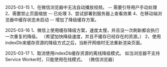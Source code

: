 2025-03-15
1、在微信浏览器中无法自动播放视频。 -- 需要引导用户手动处理
2、需要禁止页面缩放 -- 已处理
3、尝试部署到服务器上查看效果
4、在移动端浏览器中缓存状态未启动 -- 增加了降级缓存方案。

2025-03-16
1、微信上使用缓存降级方案，速度太慢，并且没一次刷新都会执行一次重复的降级。 （希望加快降级速度，并且不缓存已经存在的资源。）
2、使用indexDb来缓存资源的降级方式之后，当断开网络时无法重新渲染页面。

2025-03-17
1、取消使用indexDb缓存资源的离线降级模式。 如当浏览器不支持Service Worker时，只能使用在线模式。 （微信浏览器）

